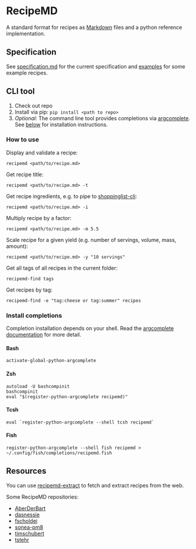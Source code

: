 # RecipeMD

A standard format for recipes as [Markdown](https://commonmark.org) files and a python reference implementation.


## Specification

See [specification.md](./specification.md) for the current specification and [examples](https://github.com/tstehr/RecipeMD/tree/master/examples) for some example recipes.


## CLI tool

1. Check out repo
2. Install via pip: `pip install <path to repo>`
3. *Optional:* The command line tool provides completions via [argcomplete]. See [below](#install-completions) for installation 
   instructions.

[argcomplete]: https://github.com/kislyuk/argcomplete


### How to use

Display and validate a recipe:

```
recipemd <path/to/recipe.md>
```

Get recipe title:

```
recipemd <path/to/recipe.md> -t
```

Get recipe ingredients, e.g. to pipe to [shoppinglist-cli]:

[shoppinglist-cli]: https://github.com/AberDerBart/shoppinglist-cli

```
recipemd <path/to/recipe.md> -i
```

Multiply recipe by a factor:

```
recipemd <path/to/recipe.md> -m 5.5
```

Scale recipe for a given yield (e.g. number of servings, volume, mass, amount):

```
recipemd <path/to/recipe.md> -y "10 servings"
```

Get all tags of all recipes in the current folder:

```
recipemd-find tags
```

Get recipes by tag:

```
recipemd-find -e "tag:cheese or tag:summer" recipes
```


### Install completions

Completion installation depends on your shell. Read the [argcomplete documentation][argcomplete] for more detail. 

#### Bash

```
activate-global-python-argcomplete
```

#### Zsh

```
autoload -U bashcompinit
bashcompinit
eval "$(register-python-argcomplete recipemd)"
```

#### Tcsh

```
eval `register-python-argcomplete --shell tcsh recipemd`
```

#### Fish

```
register-python-argcomplete --shell fish recipemd > ~/.config/fish/completions/recipemd.fish
```

## Resources

You can use [recipemd-extract](https://github.com/AberDerBart/recipemd-extract) to fetch and extract recipes from the web.

Some RecipeMD repositories:

- [AberDerBart](https://github.com/AberDerBart/recipes)
- [dasnessie](https://github.com/dasnessie/recipes)
- [fscholdei](https://github.com/fscholdei/recipes)
- [sonea-pm8](https://github.com/sonea-pm8/recipes)
- [timschubert](https://github.com/timschubert/recipes)
- [tstehr](https://github.com/tstehr/recipes)
